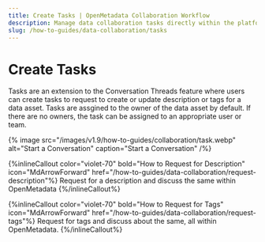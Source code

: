 ```yaml
---
title: Create Tasks | OpenMetadata Collaboration Workflow
description: Manage data collaboration tasks directly within the platform to assign ownership, review status, and track activity.
slug: /how-to-guides/data-collaboration/tasks
---
```


# Create Tasks

Tasks are an extension to the Conversation Threads feature where users can create tasks to
request to create or update description or tags for a data asset. Tasks are assgined to the owner of the data asset by default. If there are no owners, the task can be assigned to an appropriate user or team.

{% image
src="/images/v1.9/how-to-guides/collaboration/task.webp"
alt="Start a Conversation"
caption="Start a Conversation"
/%}

{%inlineCallout
  color="violet-70"
  bold="How to Request for Description"
  icon="MdArrowForward"
  href="/how-to-guides/data-collaboration/request-description"%}
  Request for a description and discuss the same within OpenMetadata
{%/inlineCallout%}

{%inlineCallout
  color="violet-70"
  bold="How to Request for Tags"
  icon="MdArrowForward"
  href="/how-to-guides/data-collaboration/request-tags"%}
  Request for tags and discuss about the same, all within OpenMetadata.
{%/inlineCallout%}